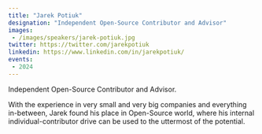 ```yaml
---
title: "Jarek Potiuk"
designation: "Independent Open-Source Contributor and Advisor"
images:
 - /images/speakers/jarek-potiuk.jpg
twitter: https://twitter.com/jarekpotiuk
linkedin: https://www.linkedin.com/in/jarekpotiuk/
events:
 - 2024
---
```


Independent Open-Source Contributor and Advisor.
 
With the experience in very small and very big companies and everything in-between, Jarek found his place in Open-Source world, where his internal individual-contributor drive can be used to the uttermost of the potential.
